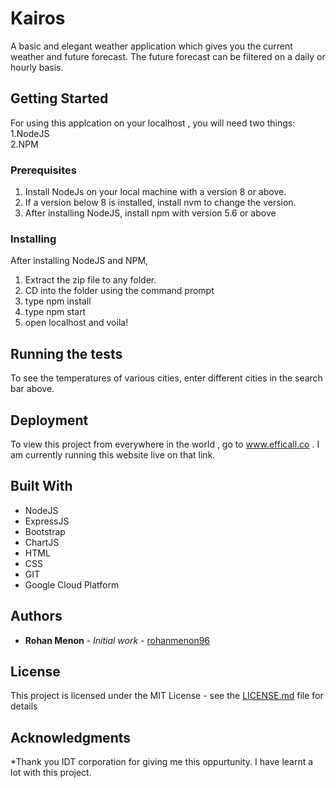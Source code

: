 # Kairos

A basic and elegant weather application which gives you the current weather and future forecast. The future forecast can be filtered on a daily or hourly basis.

## Getting Started

For using this applcation on your localhost , you will need two things: </br>
1.NodeJS<br/>
2.NPM

### Prerequisites

1. Install NodeJs on your local machine with a version 8 or above.
2. If a version below 8 is installed, install nvm to change the version.
3. After installing NodeJS, install npm with version 5.6 or above

### Installing

After installing NodeJS and NPM,
1. Extract the zip file to any folder.
2. CD into the folder using the command prompt
3. type npm install
4. type npm start
5. open localhost and voila!

## Running the tests

To see the temperatures of various cities, enter different cities in the search bar above.

## Deployment

To view this project from everywhere in the world , go to www.efficall.co . I am currently running this website live on that link.

## Built With

* NodeJS
* ExpressJS
* Bootstrap
* ChartJS
* HTML
* CSS
* GIT
* Google Cloud Platform

## Authors

* **Rohan Menon** - *Initial work* - [rohanmenon96](https://github.com/rohanmenon96)

## License

This project is licensed under the MIT License - see the [LICENSE.md](LICENSE.md) file for details

## Acknowledgments

*Thank you IDT corporation for giving me this oppurtunity. I have learnt a lot with this project.
